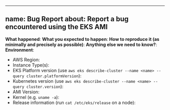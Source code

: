 ---
name: Bug Report
about: Report a bug encountered using the EKS AMI
 ---
 <!-- Please use this template while reporting a bug and provide as much info as possible. Please also search for existing open and closed issues that may answer your question. Thanks!-->
 **What happened**:
 **What you expected to happen**:
 **How to reproduce it (as minimally and precisely as possible)**:
 **Anything else we need to know?**:
 **Environment**:
- AWS Region:
- Instance Type(s):
- EKS Platform version (use `aws eks describe-cluster --name <name> --query cluster.platformVersion`):
- Kubernetes version (use `aws eks describe-cluster --name <name> --query cluster.version`):
- AMI Version:
- Kernel (e.g. `uname -a`):
- Release information (run `cat /etc/eks/release` on a node):
<!-- Put release info in the triple backticks below-->
```
```
